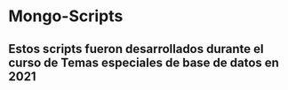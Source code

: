 # Mongo-Scripts

## Estos scripts fueron desarrollados durante el curso de Temas especiales de base de datos en 2021
